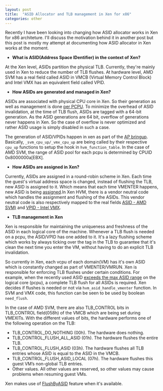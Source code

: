 ```yaml
---
layout: post
title:  "ASID Allocator and TLB management in Xen for x86"
categories: other
---
```

Recently I have been looking into changing how ASID allocator works in Xen for x86 architeture. I'll discuss
the motivation behind it in another post but this post is mostly my attempt at documenting how ASID allocator
in Xen works at the moment.

- **What is ASID(Address Space IDentifier) in the context of Xen?**

At the Xen level, ASIDs partition the physical TLB. Currently, they're mainly used in Xen to reduce the number
of TLB flushes. At hardware level, AMD SVM has a real field called ASID in VMCB (Virtual Memory Control Block)
and Intel VMX has an equivalent field called VPID.

- **How ASIDs are generated and managed in Xen?**

ASIDs are associated with physical CPU core in Xen. So their generation as well as management is done [per PCPU](https://elixir.bootlin.com/xen/latest/source/xen/arch/x86/hvm/asid.c#L49).
To minimize the overhead of ASID invalidation, at the time of TLB flush, ASIDs are tagged with a 64-bit
generation. As the ASID generations are 64 bit, overflow of generations never happens in Xen. So the case of overflow is
never optimized and rather ASID usage is simply disabled in such a case.

The generation of ASID/VPIDs happen in xen as part of the [AP bringup](https://elixir.bootlin.com/xen/latest/source/xen/arch/x86/smpboot.c#L204).
Basically, `_svm_cpu_up/_vmx_cpu_up` are being called by their respective `cpu_up` functions to setup the hook
in `hvm_function_table`.  In the case of AMD SVM, the range of ASID pool for each pcpu is determined by CPUID 0x8000000a[EBX].

- **How ASIDs are assigned in Xen?**

Currently, ASIDs are assigned in a round-robin scheme in Xen. Each time the guest's virtual address space is
changed, instead of flushing the TLB, new ASID is assigned to it. Which means that each time VMENTER happens,
new ASID is being [assigned](https://elixir.bootlin.com/xen/latest/source/xen/arch/x86/hvm/asid.c#L126).In Xen
HVM, there is a vendor neutral code which handles the assignment and flushing of the ASIDs. This vendor neutral
code is also respectively mapped to the real fields [ASID - AMD SVM)](https://elixir.bootlin.com/xen/latest/source/xen/arch/x86/hvm/svm/asid.c#L47)
and [VPID - Intel VMX](https://elixir.bootlin.com/xen/latest/source/xen/arch/x86/hvm/vmx/vmx.c#L4874).

- **TLB management in Xen**

Xen is responsible for maintaining the uniqueness and freshness of the ASID in each logical core of the machine.
Whenever a TLB flush is needed on a pcpu, the ASID/VPID has one added to it. It's a lazy flushing scheme which
works by always ticking over the tag in the TLB to guarantee that it's clean the next time you enter the VM,
without having to do an explicit TLB invalidation.

So currently in Xen, each vcpu of each domain(VM) has it's own ASID which is constantly changed as part of
VMENTER/VMRUN. Xen is responsible for enforcing TLB flushes under certain conditions. For example, when the
recently used ASID [exceeds the max ASID range](https://elixir.bootlin.com/xen/latest/source/xen/arch/x86/hvm/asid.c#L117)
on the logical core (pcpu), a complete TLB flush for all ASIDs is required. Xen decides if flushes is needed
or not via `hvm_asid_handle_vmenter` function. In SVM and VMX code, this function can be seen to be used
by boolean `need_flush`.

In the case of AMD SVM, there are also TLB_CONTROL bits in TLB_CONTROL field(058h) of the VMCB which are being
set during VMEXITs. With the different values of bits, the hardware performs one of the following operation
on the TLB:
  - TLB_CONTROL_DO_NOTHING (00h). The hardware does nothing.
  - TLB_CONTROL_FLUSH_ALL_ASID (01h). The hardware flushes the entire TLB.
  - TLB_CONTROL_FLUSH_ASID (03h). The hardware flushes all TLB entries whose ASID is equal to the ASID in the VMCB.
  - TLB_CONTROL_FLUSH_ASID_LOCAL (07h). The hardware flushes this guest VM’s non-global TLB entries.
  - Other values. All other values are reserved, so other values may cause problems when resuming guest VMs.

Xen makes use of [FlushByASID](https://elixir.bootlin.com/xen/latest/source/xen/arch/x86/hvm/svm/asid.c#L51)
feature when it's available.
